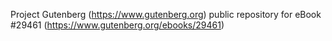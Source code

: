 Project Gutenberg (https://www.gutenberg.org) public repository for eBook #29461 (https://www.gutenberg.org/ebooks/29461)
